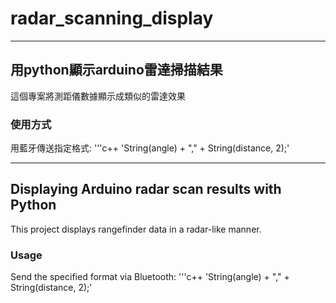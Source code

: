 # radar_scanning_display
---
## 用python顯示arduino雷達掃描結果
這個專案將測距儀數據顯示成類似的雷達效果

### 使用方式
用藍牙傳送指定格式:
'''c++
'String(angle) + "," + String(distance, 2);'

---

## Displaying Arduino radar scan results with Python
This project displays rangefinder data in a radar-like manner.

### Usage
Send the specified format via Bluetooth:
'''c++
'String(angle) + "," + String(distance, 2);'
